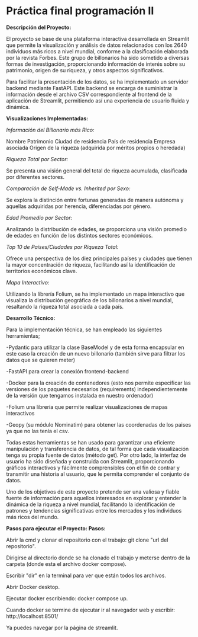 # Práctica final programación II
  **Descripción del Proyecto:**
  
  El proyecto se base de una plataforma interactiva desarrollada en Streamlit que permite la visualización y análisis de datos relacionados con los 2640 individuos más ricos a nivel mundial, conforme a la clasificación elaborada por la revista Forbes. Este grupo de billonarios ha sido sometido a diversas formas de investigación, proporcionando información de interés sobre su patrimonio, origen de su riqueza, y otros aspectos significativos.
  
  Para facilitar la presentación de los datos, se ha implementado un servidor backend mediante FastAPI. Este backend se encarga de suministrar la información desde el archivo CSV correspondiente al frontend de la aplicación de Streamlit, permitiendo así una experiencia de usuario fluida y dinámica.
  
  **Visualizaciones Implementadas:**
  
  *Información del Billonario más Rico:*
  
  Nombre Patrimonio Ciudad de residencia País de residencia Empresa asociada Origen de la riqueza (adquirida por méritos propios o heredada)
  
  *Riqueza Total por Sector:*
  
  Se presenta una visión general del total de riqueza acumulada, clasificada por diferentes sectores.
  
  *Comparación de Self-Made vs. Inherited por Sexo:*
  
  Se explora la distinción entre fortunas generadas de manera autónoma y aquellas adquiridas por herencia, diferenciadas por género.
  
  *Edad Promedio por Sector:*
  
  Analizando la distribución de edades, se proporciona una visión promedio de edades en función de los distintos sectores económicos.
  
  *Top 10 de Países/Ciudades por Riqueza Total:*
  
  Ofrece una perspectiva de los diez principales países y ciudades que tienen la mayor concentración de riqueza, facilitando así la identificación de territorios económicos clave.
  
  *Mapa Interactivo:*
  
  Utilizando la librería Folium, se ha implementado un mapa interactivo que visualiza la distribución geográfica de los billonarios a nivel mundial, resaltando la riqueza total asociada a cada país.
  
  **Desarrollo Técnico:**
  
  Para la implementación técnica, se han empleado las siguientes herramientas;
  
  -Pydantic para utilizar la clase BaseModel y de esta forma encapsular en este caso la creación de un nuevo billonario (también sirve para filtrar los datos que se quieren meter)
  
  -FastAPI para crear la conexión frontend-backend
  
  -Docker para la creación de contenedores (esto nos permite especificar las versiones de los paquetes necesarios (requirements) independientemente de la versión que tengamos instalada en nuestro ordenador)
  
  -Folium una librería que permite realizar visualizaciones de mapas interactivos
  
  -Geopy (su módulo Nominatim) para obtener las coordenadas de los paises ya que no las tenía el csv.
  
  Todas estas herramientas se han usado para garantizar una eficiente manipulación y transferencia de datos, de tal forma que cada visualización tenga su propia fuente de datos (método get). Por otro lado, la interfaz de usuario ha sido diseñada y construida con Streamlit, proporcionando gráficos interactivos y fácilmente comprensibles con el fin de contrar y transmitir una historia al usuario, que le permita comprender el conjunto de datos.
  
  Uno de los objetivos de este proyecto pretende ser una valiosa y fiable fuente de información para aquellos interesados en explorar y entender la dinámica de la riqueza a nivel mundial, facilitando la identificación de patrones y tendencias significativas entre los mercados y los individuos más ricos del mundo.
  
  **Pasos para ejecutar el Proyecto: Pasos:**
  
  Abrir la cmd y clonar el repositorio con el trabajo: git clone "url del repositorio".
  
  Dirigirse al directorio donde se ha clonado el trabajo y meterse dentro de la carpeta (donde esta el archivo docker compose).
  
  Escribir "dir" en la terminal para ver que están todos los archivos.
  
  Abrir Docker desktop.
  
  Ejecutar docker escribiendo: docker compose up.
  
  Cuando docker se termine de ejecutar ir al navegador web y escribir: http://localhost:8501/
  
  Ya puedes navegar por la página de streamlit.
